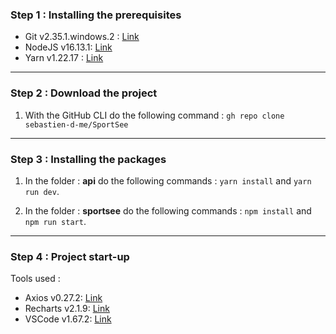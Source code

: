 ### Step 1 : Installing the prerequisites
* Git v2.35.1.windows.2 : [Link](https://git-scm.com/ "Link")
* NodeJS v16.13.1: [Link](https://nodejs.org/en/download/ "Link")
* Yarn v1.22.17 : [Link](https://classic.yarnpkg.com/lang/en/docs/install/#windows-stable "Link")

------------

### Step 2 : Download the project
1. With the GitHub CLI do the following command :
`gh repo clone sebastien-d-me/SportSee`
------------
### Step 3 : Installing the packages
1. In the folder :  **api** do the following commands : 
`yarn install` and `yarn run dev`.

2. In the folder :  **sportsee** do the following commands :
`npm install` and `npm run start`.

------------

### Step 4 : Project start-up
Tools used :
- Axios v0.27.2: [Link](https://axios-http.com/ "Link")
- Recharts v2.1.9: [Link](https://recharts.org/en-US/ "Link")
- VSCode v1.67.2: [Link](https://code.visualstudio.com/ "Link")